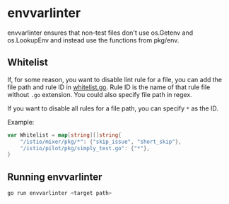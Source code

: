 # envvarlinter

envvarlinter ensures that non-test files don't use os.Getenv and os.LookupEnv and instead use the functions from pkg/env.

## Whitelist

If, for some reason, you want to disable lint rule for a file, you can add the file path and rule ID in
[whitelist.go](whitelist.go). Rule ID is the name of that rule file without `.go` extension.
You could also specify file path in regex.

If you want to disable all rules for a file path, you can specify `*` as the ID.

Example:

```go
var Whitelist = map[string][]string{
    "/istio/mixer/pkg/*": {"skip_issue", "short_skip"},
    "/istio/pilot/pkg/simply_test.go": {"*"},
}
```

## Running envvarlinter

```bash
go run envvarlinter <target path>
```
